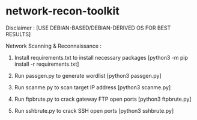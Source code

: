# network-recon-toolkit

Disclaimer : [USE DEBIAN-BASED/DEBIAN-DERIVED OS FOR BEST RESULTS]

Network Scanning & Reconnaissance :

1. Install requirements.txt to install necessary packages [python3 -m pip install -r requirements.txt]  

2. Run passgen.py to generate wordlist [python3 passgen.py]

3. Run scanme.py to scan target IP address [python3 scanme.py]

4. Run ftpbrute.py to crack gateway FTP open ports [python3 ftpbrute.py]

5. Run sshbrute.py to crack SSH open ports [python3 sshbrute.py]
 

